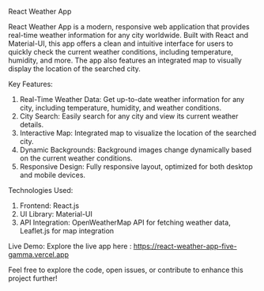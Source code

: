 React Weather App

React Weather App is a modern, responsive web application that provides real-time weather information for any city worldwide. Built with React and Material-UI, this app offers a clean and intuitive interface for users to quickly check the current weather conditions, including temperature, humidity, and more. The app also features an integrated map to visually display the location of the searched city.

Key Features:
1. Real-Time Weather Data: Get up-to-date weather information for any city, including temperature, humidity, and weather conditions.
2. City Search: Easily search for any city and view its current weather details.
3. Interactive Map: Integrated map to visualize the location of the searched city.
4. Dynamic Backgrounds: Background images change dynamically based on the current weather conditions.
5. Responsive Design: Fully responsive layout, optimized for both desktop and mobile devices.

Technologies Used:
1. Frontend: React.js
2. UI Library: Material-UI
3. API Integration: OpenWeatherMap API for fetching weather data, Leaflet.js for map integration
   
Live Demo:
Explore the live app here : https://react-weather-app-five-gamma.vercel.app

Feel free to explore the code, open issues, or contribute to enhance this project further!

